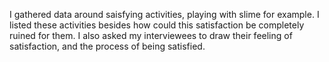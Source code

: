 I gathered data around saisfying activities, playing with slime for example. I listed these activities besides how could this satisfaction be completely ruined for them. I also asked my interviewees to draw their feeling of satisfaction, and the process of being satisfied. 